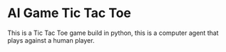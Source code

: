 # AI Game Tic Tac Toe
This is a Tic Tac Toe game build in python, this is a computer agent that plays against a human player.
